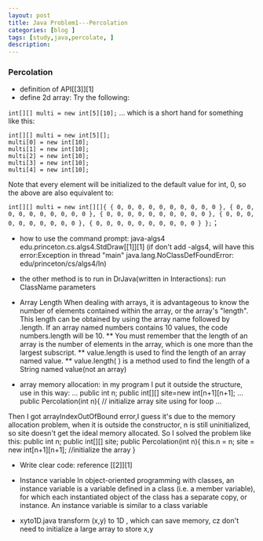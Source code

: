 ```yaml
---
layout: post
title: Java Problem1---Percolation
categories: [blog ]
tags: [study,java,percolate, ]
description: 
---  
```

### Percolation

- definition of API[[3]][1]
- define 2d array:
Try the following:

``int[][] multi = new int[5][10];``
... which is a short hand for something like this:

    int[][] multi = new int[5][];
    multi[0] = new int[10];
    multi[1] = new int[10];
    multi[2] = new int[10];
    multi[3] = new int[10];
    multi[4] = new int[10];
Note that every element will be initialized to the default value for int, 0, so the above are also equivalent to:

`int[][] multi = new int[][]{
  { 0, 0, 0, 0, 0, 0, 0, 0, 0, 0 },
  { 0, 0, 0, 0, 0, 0, 0, 0, 0, 0 },
  { 0, 0, 0, 0, 0, 0, 0, 0, 0, 0 },
  { 0, 0, 0, 0, 0, 0, 0, 0, 0, 0 },
  { 0, 0, 0, 0, 0, 0, 0, 0, 0, 0 }
};`；

- how to use the command prompt:
java-algs4 edu.princeton.cs.algs4.StdDraw[[1]][1]
(if don't add -algs4, will have this error:Exception in thread "main" java.lang.NoClassDefFoundError: edu/princeton/cs/algs4/In)

- the other method is to run in DrJava(written in Interactions):
run ClassName parameters

- Array Length
When dealing with arrays, it is advantageous to know the number of elements contained within the array, or the array's "length".  This length can be obtained by using the array name followed by .length.  If an array named numbers contains 10 values, the code numbers.length will be 10.  ** You must remember that the length of an array is the number of elements in the array, which is one more than the largest subscript.
** value.length
is used to find the length of an array named value.
** value.length( )
is a method used to find the length of a String named value(not an array)

- array memory allocation:
in my program I put it outside the structure, 
use in this way:
    ...
    public int n;
    public int[][] site=new int[n+1][n+1];
    ...
    public Percolation(int n){
    // initialize array site using for loop
    ...
    
Then I got arrayIndexOutOfBound error,I guess it's due to the memory allocation problem, when it is outside the constructor, n is still uninitialized, so site doesn't get the ideal memory allocated. So I solved the problem like this:
    public int n;
    public int[][] site;
    public Percolation(int n){
    this.n = n;
    site = new int[n+1][n+1];
    //initialize the array
    }
- Write clear code:
reference [[2]][1]

- Instance variable
In object-oriented programming with classes, an instance variable is a variable defined in a class (i.e. a member variable), for which each instantiated object of the class has a separate copy, or instance. An instance variable is similar to a class variable

- xyto1D.java
transform (x,y) to 1D , which can save memory, cz don't need to initialize
a large array to store x,y
